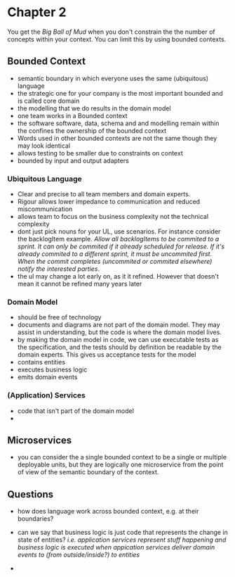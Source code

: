 # Chapter 2

You get the *Big Ball of Mud* when you don't constrain the the number of concepts within your context. You can limit this by using bounded contexts. 


## Bounded Context 

- semantic boundary in which everyone uses the same (ubiquitous) language
- the strategic one for your company is the most important bounded and is called core domain
- the modelling that we do results in the domain model
- one team works in a Bounded context
- the software software, data, schema and  and modelling remain within the confines the ownership of the bounded context
- Words used in other bounded contexts are not the same though they may look identical 
- allows testing to be smaller due to constraints on context
- bounded by input and output adapters

### Ubiquitous Language

- Clear and precise to all team members and domain experts. 
- Rigour allows lower impedance to communication and reduced miscommunication
- allows team to focus on the business complexity not the technical complexity
- dont just pick nouns for your UL, use scenarios. For instance consider the backlogItem example. *Allow all backlogItems to be commited to a sprint. It can only be commited if it already scheduled for release. If it's already commited to a different sprint, it must be uncommited first. When the commit completes (uncommited or commited elsewhere) notify the interested parties*. 
- the ul may change a lot early on, as it it refined. However that doesn't mean it cannot be refined many years later

### Domain Model 

- should be free of technology
- documents and diagrams are not part of the domain model. They may assist in understanding, but the code is where the domain model lives. 
- by making the domain model in code, we can use executable tests as the specification, and the tests should by definition be readable by the domain experts. This gives us acceptance tests for the model   
- contains entities 
- executes business logic 
- emits domain events

### (Application) Services

- code that isn't part of the domain model
- 

## Microservices

- you can consider the a single bounded context to be a single or multiple deployable units, but they are logically one microservice from the point of view of the semantic boundary of the context.


## Questions

- how does language work across bounded context, e.g. at their boundaries?
- can we say that business logic is just code that represents the change in state of entities? *i.e. application services represent stuff happening and business logic is executed when appication services deliver domain events to   (from outside/inside?) to entities*


- 
